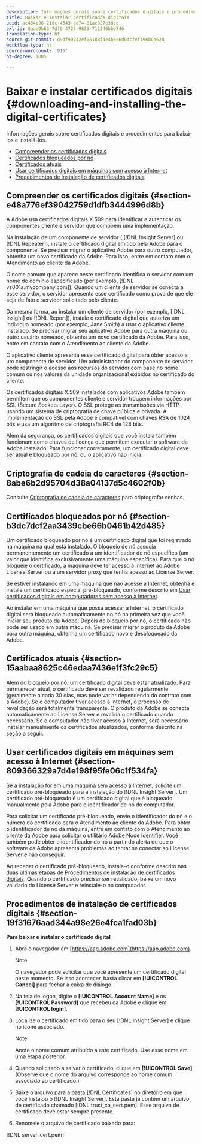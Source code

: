 ```yaml
---
description: Informações gerais sobre certificados digitais e procedimentos para baixá-los e instalá-los.
title: Baixar e instalar certificados digitais
uuid: ac484e96-21dc-4643-ae74-01ac957e30ee
exl-id: 8aae9b63-7df0-4725-9833-711246bbe746
translation-type: ht
source-git-commit: d9df90242ef96188f4e4b5e6d04cfef196b0a628
workflow-type: ht
source-wordcount: '916'
ht-degree: 100%

---
```


# Baixar e instalar certificados digitais {#downloading-and-installing-the-digital-certificates}

Informações gerais sobre certificados digitais e procedimentos para baixá-los e instalá-los.

* [Compreender os certificados digitais](../../../../../home/c-inst-svr/c-install-ins-svr/t-install-proc-inst-svr-dpu/c-dnld-dgtl-cert/c-dnld-dgtl-cert.md#section-e48a776ef39042759d1dfb3444996d8b)
* [Certificados bloqueados por nó](../../../../../home/c-inst-svr/c-install-ins-svr/t-install-proc-inst-svr-dpu/c-dnld-dgtl-cert/c-dnld-dgtl-cert.md#section-b3dc7dcf2aa3439cbe66b0461b42d485)
* [Certificados atuais](../../../../../home/c-inst-svr/c-install-ins-svr/t-install-proc-inst-svr-dpu/c-dnld-dgtl-cert/c-dnld-dgtl-cert.md#section-15aabaa8625c46edaa7436e1f3fc29c5)
* [Usar certificados digitais em máquinas sem acesso à Internet](../../../../../home/c-inst-svr/c-install-ins-svr/t-install-proc-inst-svr-dpu/c-dnld-dgtl-cert/c-dnld-dgtl-cert.md#section-809366329a7d4e198f95fe06c1f534fa)
* [Procedimentos de instalação de certificados digitais](../../../../../home/c-inst-svr/c-install-ins-svr/t-install-proc-inst-svr-dpu/c-dnld-dgtl-cert/c-dnld-dgtl-cert.md#section-19f31676aad344a98e26e4fca1fad03b)

## Compreender os certificados digitais {#section-e48a776ef39042759d1dfb3444996d8b}

A Adobe usa certificados digitais X.509 para identificar e autenticar os componentes cliente e servidor que compõem uma implementação.

Na instalação de um componente de servidor ( [!DNL Insight Server] ou [!DNL Repeater]), instale o certificado digital emitido pela Adobe para o componente. Se precisar migrar o aplicativo Adobe para outro computador, obtenha um novo certificado da Adobe. Para isso, entre em contato com o Atendimento ao cliente da Adobe.

O nome comum que aparece neste certificado identifica o servidor com um nome de domínio especificado (por exemplo, [!DNL vs001a.mycompany.com]). Quando um cliente de servidor se conecta a esse servidor, o servidor apresenta esse certificado como prova de que ele seja de fato o servidor solicitado pelo cliente.

Da mesma forma, ao instalar um cliente de servidor (por exemplo, [!DNL Insight] ou [!DNL Report]), instale o certificado digital que autoriza um indivíduo nomeado (por exemplo, Jane Smith) a usar o aplicativo cliente instalado. Se precisar migrar seu aplicativo Adobe para outra máquina ou outro usuário nomeado, obtenha um novo certificado da Adobe. Para isso, entre em contato com o Atendimento ao cliente da Adobe.

O aplicativo cliente apresenta esse certificado digital para obter acesso a um componente de servidor. Um administrador do componente de servidor pode restringir o acesso aos recursos do servidor com base no nome comum ou nos valores da unidade organizacional exibidos no certificado do cliente.

Os certificados digitais X.509 instalados com aplicativos Adobe também permitem que os componentes cliente e servidor troquem informações por SSL (Secure Sockets Layer). O SSL protege as transmissões via HTTP usando um sistema de criptografia de chave pública e privada. A implementação do SSL pela Adobe é compatível com chaves RSA de 1024 bits e usa um algoritmo de criptografia RC4 de 128 bits.

Além da segurança, os certificados digitais que você instala também funcionam como chaves de licença que permitem executar o software da Adobe instalado. Para funcionar corretamente, um certificado digital deve ser atual e bloqueado por nó, ou o aplicativo não inicia.

## Criptografia de cadeia de caracteres {#section-8abe6b2d95704d38a04137d5c4602f0b}

Consulte [Criptografia de cadeia de caracteres](../../../../../home/c-inst-svr/c-install-ins-svr/t-install-proc-inst-svr-dpu/c-dnld-dgtl-cert/string-encryption.md#concept-35da0b53650a4d7e82b240ad27f6d45a) para criptografar senhas.

## Certificados bloqueados por nó {#section-b3dc7dcf2aa3439cbe66b0461b42d485}

Um certificado bloqueado por nó é um certificado digital que foi registrado na máquina na qual está instalado. O bloqueio de nó associa permanentemente um certificado a um identificador de nó específico (um valor que identifica exclusivamente uma máquina específica). Para que o nó bloqueie o certificado, a máquina deve ter acesso à Internet ao Adobe License Server ou a um servidor proxy que tenha acesso ao License Server.

Se estiver instalando em uma máquina que não acesse a Internet, obtenha e instale um certificado especial pré-bloqueado, conforme descrito em [Usar certificados digitais em computadores sem acesso à Internet](../../../../../home/c-inst-svr/c-install-ins-svr/t-install-proc-inst-svr-dpu/c-dnld-dgtl-cert/c-dnld-dgtl-cert.md#section-809366329a7d4e198f95fe06c1f534fa).

Ao instalar em uma máquina que possa acessar a Internet, o certificado digital será bloqueado automaticamente no nó na primeira vez que você iniciar seu produto da Adobe. Depois do bloqueio por nó, o certificado não pode ser usado em outra máquina. Se precisar migrar o produto da Adobe para outra máquina, obtenha um certificado novo e desbloqueado da Adobe.

## Certificados atuais {#section-15aabaa8625c46edaa7436e1f3fc29c5}

Além do bloqueio por nó, um certificado digital deve estar atualizado. Para permanecer atual, o certificado deve ser revalidado regularmente (geralmente a cada 30 dias, mas pode variar dependendo do contrato com a Adobe). Se o computador tiver acesso à Internet, o processo de revalidação será totalmente transparente. O produto da Adobe se conecta automaticamente ao License Server e revalida o certificado quando necessário. Se o computador não tiver acesso à Internet, será necessário instalar manualmente os certificados atualizados, conforme descrito na seção a seguir.

## Usar certificados digitais em máquinas sem acesso à Internet {#section-809366329a7d4e198f95fe06c1f534fa}

Se a instalação for em uma máquina sem acesso à Internet, solicite um certificado pré-bloqueado para a instalação do [!DNL Insight Server]. Um certificado pré-bloqueado é um certificado digital que é bloqueado manualmente pela Adobe para o identificador de nó do computador.

Para solicitar um certificado pré-bloqueado, envie o identificador do nó e o número do certificado para o Atendimento ao cliente da Adobe. Para obter o identificador de nó da máquina, entre em contato com o Atendimento ao cliente da Adobe para solicitar o utilitário Adobe Node Identifier. Você também pode obter o identificador do nó a partir do alerta de que o software da Adobe apresenta problemas ao tentar se conectar ao License Server e não conseguir.

Ao receber o certificado pré-bloqueado, instale-o conforme descrito nas duas últimas etapas de [Procedimentos de instalação de certificados digitais](../../../../../home/c-inst-svr/c-install-ins-svr/t-install-proc-inst-svr-dpu/c-dnld-dgtl-cert/c-dnld-dgtl-cert.md#section-19f31676aad344a98e26e4fca1fad03b). Quando o certificado precisar ser revalidado, baixe um novo validado do License Server e reinstale-o no computador.

## Procedimentos de instalação de certificados digitais {#section-19f31676aad344a98e26e4fca1fad03b}

**Para baixar e instalar o certificado digital**

1. Abra o navegador em [https://aap.adobe.com](https://aap.adobe.com).

   >[!NOTE]
   >
   >O navegador pode solicitar que você apresente um certificado digital neste momento. Se isso acontecer, basta clicar em **[!UICONTROL Cancel]** para fechar a caixa de diálogo.

1. Na tela de logon, digite o **[!UICONTROL Account Name]** e os **[!UICONTROL Password]** que recebeu da Adobe e clique em **[!UICONTROL login]**.

1. Localize o certificado emitido para o seu [!DNL Insight Server] e clique no ícone associado.

   >[!NOTE]
   >
   >Anote o nome comum atribuído a este certificado. Use esse nome em uma etapa posterior.

1. Quando solicitado a salvar o certificado, clique em **[!UICONTROL Save]**. (Observe que o nome do arquivo corresponde ao nome comum associado ao certificado.)
1. Baixe o arquivo para a pasta [!DNL Certificates] no diretório em que você instalou o [!DNL Insight Server]. Esta pasta já contém um arquivo de certificado chamado [!DNL trust_ca_cert.pem]. Esse arquivo de certificado deve estar sempre presente.

1. Renomeie o arquivo de certificado baixado para:

[!DNL server_cert.pem]
